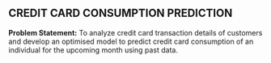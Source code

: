 ## CREDIT CARD CONSUMPTION PREDICTION

__Problem Statement:__ To analyze credit card transaction details of customers and develop an optimised model to predict credit card consumption of an individual for the upcoming month using past data.
